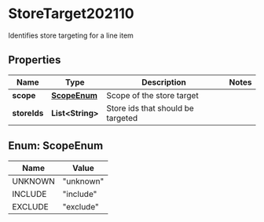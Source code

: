 

# StoreTarget202110

Identifies store targeting for a line item

## Properties

| Name | Type | Description | Notes |
|------------ | ------------- | ------------- | -------------|
|**scope** | [**ScopeEnum**](#ScopeEnum) | Scope of the store target |  |
|**storeIds** | **List&lt;String&gt;** | Store ids that should be targeted |  |



## Enum: ScopeEnum

| Name | Value |
|---- | -----|
| UNKNOWN | &quot;unknown&quot; |
| INCLUDE | &quot;include&quot; |
| EXCLUDE | &quot;exclude&quot; |



